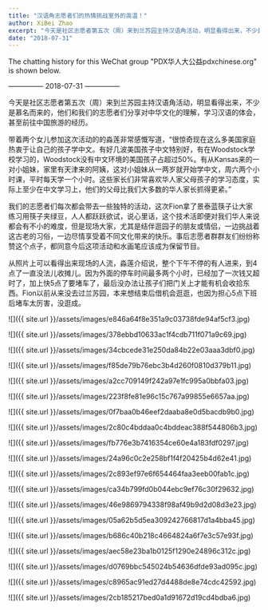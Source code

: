 ```yaml
---
title: "汉语角志愿者们的热情挑战室外的高温！"
author: XiBei Zhao
excerpt: "今天是社区志愿者第五次（周）来到兰苏园主持汉语角活动，明显看得出来，不少是慕名而来的，他们和我们的志愿者们分享对中华文化的理解，学习汉语的体会，甚至前往中国旅游的经历。我们的志愿者们每次都会带去一些独特的活动，这次Fion拿了景泰蓝筷子让大家练习用筷子夹绿豆，人人都跃跃欲试，说心里话，这个技术活即便对我们华人来说都会有不小的难度，但是现场大家，尤其是结伴逛园子的朋友或情侣，一边挑战着这古老的习俗，一边尽情享受着不同文化带来的快乐。"
date: "2018-07-31"
---
```


The chatting history for this WeChat group "PDX华人大公益pdxchinese.org" is shown below.

—————  2018-07-31  —————

今天是社区志愿者第五次（周）来到兰苏园主持汉语角活动，明显看得出来，不少是慕名而来的，他们和我们的志愿者们分享对中华文化的理解，学习汉语的体会，甚至前往中国旅游的经历。

带着两个女儿参加这次活动的的淼莲非常感慨写道，“很惊奇现在这么多美国家庭热衷于让自己的孩子学中文。有好几波美国孩子中文特别好，有在Woodstock学校学习的，Woodstock没有中文环境的美国孩子占超过50%。有从Kansas来的一对小姐妹，家里有天津来的阿姨，这对小姐妹从一两岁就开始学中文，周六两个小时课，平时每天学一个小时。这些家长们非常喜欢华人家父母孩子的学习态度，实际上至少在中文学习上，他们的父母比我们大多数的华人家长抓得更紧。”

我们的志愿者们每次都会带去一些独特的活动，这次Fion拿了景泰蓝筷子让大家练习用筷子夹绿豆，人人都跃跃欲试，说心里话，这个技术活即便对我们华人来说都会有不小的难度，但是现场大家，尤其是结伴逛园子的朋友或情侣，一边挑战着这古老的习俗，一边尽情享受着不同文化带来的快乐。事后志愿者群群友们纷纷称赞这个点子，都同意今后这项活动和水画笔应该成为保留节目。

从照片上可以看得出来现场的人流，淼莲介绍说，整个下午不停的有人进来，到4点了一直没法儿收摊儿。因为外面的停车时间最多两个小时，已经加了一次钱又超时了，加上快5点了要堵车了，最后没办法让孩子们把门关上才能有机会收拾东西。Fion以前从来没去过兰苏园，本来想结束后借机会逛逛，也因为担心5点下班后堵车太厉害，没逛成。

![]({{ site.url }}/assets/images/e846a64f8e351a9c03738fde94af5cf3.jpg)

![]({{ site.url }}/assets/images/378ebbd10633ac1f4cdb711f071a9c69.jpg)

![]({{ site.url }}/assets/images/34cbcede31e250da84b22e03aaa3dbf0.jpg)

![]({{ site.url }}/assets/images/f85de79b76ebc3b4d260f0810d379b11.jpg)

![]({{ site.url }}/assets/images/a2cc709149f242a97e1fc995a0bbfa03.jpg)

![]({{ site.url }}/assets/images/223f8fe81e96c15c767a99855e6657aa.jpg)

![]({{ site.url }}/assets/images/0f7baa0b46eef2daaba8e0d5bacdb9b0.jpg)

![]({{ site.url }}/assets/images/2c80c4bddaa0c4bddeac388f544806b3.jpg)

![]({{ site.url }}/assets/images/fb776e3b7416354ce60e4a183fdf0297.jpg)

![]({{ site.url }}/assets/images/24a96c0c2e258bf1f4f20425b4d62e41.jpg)

![]({{ site.url }}/assets/images/2c893ef97e6f654464faa3eeb00fab1c.jpg)

![]({{ site.url }}/assets/images/ca34b799fd0b044ebc9ef76c30f29632.jpg)

![]({{ site.url }}/assets/images/46e9869794338f98af49b9d2d08d3e23.jpg)

![]({{ site.url }}/assets/images/05a62b5d5ea309242766817d1a4bba45.jpg)

![]({{ site.url }}/assets/images/b686c40b218c4664824a6f7e3c57e93f.jpg)

![]({{ site.url }}/assets/images/aec58e23ba1b0125f1290e24896c312c.jpg)

![]({{ site.url }}/assets/images/d0769bbc545024b54636dfde93ad095c.jpg)

![]({{ site.url }}/assets/images/c8965ac91ed27d4488de8e74cdc42592.jpg)

![]({{ site.url }}/assets/images/2cb185217bed0a1d91672d19cd4bdba6.jpg)
